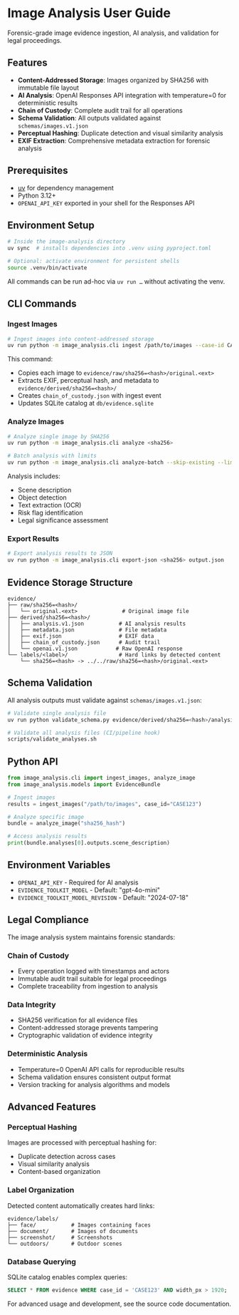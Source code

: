 # Image Analysis User Guide

Forensic-grade image evidence ingestion, AI analysis, and validation for legal proceedings.

## Features

- **Content-Addressed Storage**: Images organized by SHA256 with immutable file layout
- **AI Analysis**: OpenAI Responses API integration with temperature=0 for deterministic results
- **Chain of Custody**: Complete audit trail for all operations
- **Schema Validation**: All outputs validated against `schemas/images.v1.json`
- **Perceptual Hashing**: Duplicate detection and visual similarity analysis
- **EXIF Extraction**: Comprehensive metadata extraction for forensic analysis

## Prerequisites

- [uv](https://github.com/astral-sh/uv) for dependency management
- Python 3.12+
- `OPENAI_API_KEY` exported in your shell for the Responses API

## Environment Setup

```bash
# Inside the image-analysis directory
uv sync  # installs dependencies into .venv using pyproject.toml

# Optional: activate environment for persistent shells
source .venv/bin/activate
```

All commands can be run ad-hoc via `uv run …` without activating the venv.

## CLI Commands

### Ingest Images

```bash
# Ingest images into content-addressed storage
uv run python -m image_analysis.cli ingest /path/to/images --case-id CASE123
```

This command:
- Copies each image to `evidence/raw/sha256=<hash>/original.<ext>`
- Extracts EXIF, perceptual hash, and metadata to `evidence/derived/sha256=<hash>/`
- Creates `chain_of_custody.json` with ingest event
- Updates SQLite catalog at `db/evidence.sqlite`

### Analyze Images

```bash
# Analyze single image by SHA256
uv run python -m image_analysis.cli analyze <sha256>

# Batch analysis with limits
uv run python -m image_analysis.cli analyze-batch --skip-existing --limit 10
```

Analysis includes:
- Scene description
- Object detection
- Text extraction (OCR)
- Risk flag identification
- Legal significance assessment

### Export Results

```bash
# Export analysis results to JSON
uv run python -m image_analysis.cli export-json <sha256> output.json
```

## Evidence Storage Structure

```
evidence/
├── raw/sha256=<hash>/
│   └── original.<ext>              # Original image file
├── derived/sha256=<hash>/
│   ├── analysis.v1.json           # AI analysis results
│   ├── metadata.json              # File metadata
│   ├── exif.json                  # EXIF data
│   ├── chain_of_custody.json      # Audit trail
│   └── openai.v1.json            # Raw OpenAI response
└── labels/<label>/                # Hard links by detected content
    └── sha256=<hash> -> ../../raw/sha256=<hash>/original.<ext>
```

## Schema Validation

All analysis outputs must validate against `schemas/images.v1.json`:

```bash
# Validate single analysis file
uv run python validate_schema.py evidence/derived/sha256=<hash>/analysis.v1.json

# Validate all analysis files (CI/pipeline hook)
scripts/validate_analyses.sh
```

## Python API

```python
from image_analysis.cli import ingest_images, analyze_image
from image_analysis.models import EvidenceBundle

# Ingest images
results = ingest_images("/path/to/images", case_id="CASE123")

# Analyze specific image
bundle = analyze_image("sha256_hash")

# Access analysis results
print(bundle.analyses[0].outputs.scene_description)
```

## Environment Variables

- `OPENAI_API_KEY` - Required for AI analysis
- `EVIDENCE_TOOLKIT_MODEL` - Default: "gpt-4o-mini"
- `EVIDENCE_TOOLKIT_MODEL_REVISION` - Default: "2024-07-18"

## Legal Compliance

The image analysis system maintains forensic standards:

### Chain of Custody
- Every operation logged with timestamps and actors
- Immutable audit trail suitable for legal proceedings
- Complete traceability from ingestion to analysis

### Data Integrity
- SHA256 verification for all evidence files
- Content-addressed storage prevents tampering
- Cryptographic validation of evidence integrity

### Deterministic Analysis
- Temperature=0 OpenAI API calls for reproducible results
- Schema validation ensures consistent output format
- Version tracking for analysis algorithms and models

## Advanced Features

### Perceptual Hashing
Images are processed with perceptual hashing for:
- Duplicate detection across cases
- Visual similarity analysis
- Content-based organization

### Label Organization
Detected content automatically creates hard links:
```
evidence/labels/
├── face/           # Images containing faces
├── document/       # Images of documents
├── screenshot/     # Screenshots
└── outdoors/       # Outdoor scenes
```

### Database Querying
SQLite catalog enables complex queries:
```sql
SELECT * FROM evidence WHERE case_id = 'CASE123' AND width_px > 1920;
```

For advanced usage and development, see the source code documentation.